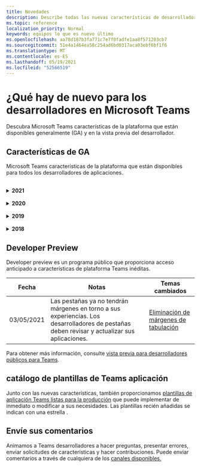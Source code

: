 ```yaml
---
title: Novedades
description: Describe todas las nuevas características de desarrollador en Microsoft Teams
ms.topic: reference
localization_priority: Normal
keywords: equipos lo que es nuevo último
ms.openlocfilehash: aa78d187b3fa771c7e7f0fadfe1aa8f571203cb7
ms.sourcegitcommit: 51e4a1464ea58c254ad6bd0317aca03ebf6bf1f6
ms.translationtype: MT
ms.contentlocale: es-ES
ms.lasthandoff: 05/19/2021
ms.locfileid: "52566519"
---
```

# <a name="whats-new-for-developers-in-microsoft-teams"></a>¿Qué hay de nuevo para los desarrolladores en Microsoft Teams

Descubra Microsoft Teams características de la plataforma que están disponibles generalmente (GA) y en la vista previa del desarrollador.

## <a name="ga-features"></a>Características de GA

Microsoft Teams características de la plataforma que están disponibles para todos los desarrolladores de aplicaciones.

<br>

<details>

<summary><b>2021</b></summary>

| **Fecha** | **Notas** | **Temas cambiados** |
| -------- | --------- | ------------------ |
|05/13/2021|Se ha añadido información sobre mConnect y Skooler.|[Sistema de gestión del aprendizaje moodle](resources/moodle-overview.md)
|05/10/2021| Se libera manifest v1.10.|[Esquema del manifiesto](resources/schema/manifest-schema.md) |
|05/10/2021| Característica de personalización de aplicaciones.| [Diseño de la aplicación Microsoft Teams](~/concepts/design/design-teams-app-overview.md#app-customization) |
|05/07/2021| Enlaces profundos para llamadas de audio y vídeo en el chat. |[Vínculos profundos](concepts/build-and-test/deep-links.md#deep-linking-to-an-audio-or-audio-video-call) |
|04/30/2021|Nuevas instrucciones sobre cómo publicar aplicaciones en la tienda de Teams.|[Publique la aplicación en la tienda de Teams,](concepts/deploy-and-publish/appsource/publish.md) [Teams las directrices de validación de la tienda](concepts/deploy-and-publish/appsource/prepare/teams-store-validation-guidelines.md) |
|04/29/2021 | Nuevo: Acciones universales para tarjetas adaptables. | [Acciones universales para tarjetas adaptables](task-modules-and-cards/cards/universal-actions-for-adaptive-cards/overview.md) |
|03/18/2021|Aviso: Actualice a la versión 4.10 o superior del SDK de Bot Framework, como hemos comenzado con el proceso de desuso para `TeamsInfo.getMembers` y `TeamsInfo.GetMembersAsync` . | [Cambios en la API de bot para los miembros del equipo o chat](resources/team-chat-member-api-changes.md) |
|03/05/2021|Aviso: Las pestañas ya no tendrán márgenes que rodeen sus experiencias. Los desarrolladores de pestañas deben revisar y actualizar sus aplicaciones. | [Eliminación de márgenes de tabulación](resources/removing-tab-margins.md) |
|03/05/2021|El ámbito de instalación predeterminado y la capacidad del grupo se encuentra en la vista previa del desarrollador.| [Ámbito de instalación predeterminado y capacidad de grupo](concepts/deploy-and-publish/add-default-install-scope.md) |
|03/05/2021|Reordenar pestañas personales de la aplicación.|[Reordenar la pestaña de chat en aplicaciones personales](tabs/how-to/create-tab-pages/content-page.md#reorder-static-personal-tabs)|
|03/04/2021|Enmascaramiento de información en tarjetas adaptables.| [Enmascaramiento de información en tarjetas adaptables](task-modules-and-cards/cards/cards-format.md#information-masking-in-adaptive-cards) |
|02/19/2021|Capacidades de ubicación añadidas. <br/> La información sobre las capacidades de ubicación se agrega en la descripción general de las capacidades del dispositivo, los permisos de dispositivo nativo, las capacidades de medios integrados y los archivos de capacidad del escáner QR o código de barras.|[Visión general,](concepts/device-capabilities/device-capabilities-overview.md) [Solicitar permisos de dispositivo,](concepts/device-capabilities/native-device-permissions.md) [Integrar capacidades de medios,](concepts/device-capabilities/mobile-camera-image-permissions.md) [Integrar capacidad de escáner QR o código de barras,](concepts/device-capabilities/qr-barcode-scanner-capability.md) [Integrar capacidades de ubicación](concepts/device-capabilities/location-capability.md) |
|02/18/2021|Se ha añadido capacidad de escáner QR o código de barras. <br/> La información de capacidad del escáner de QR o código de barras se agrega en la descripción general de las capacidades del dispositivo, los permisos de dispositivo nativo e integra los archivos de capacidades de medios.|[Visión general,](concepts/device-capabilities/device-capabilities-overview.md) [Solicitar permisos de dispositivo,](concepts/device-capabilities/native-device-permissions.md) [Integrar capacidades de medios,](concepts/device-capabilities/mobile-camera-image-permissions.md) [Integrar capacidad de escáner QR o código de barras](concepts/device-capabilities/qr-barcode-scanner-capability.md) |
|02/09/2021|Se ha añadido información general sobre las capacidades del dispositivo. <br/> La información de la capacidad del micrófono se agrega en los permisos del dispositivo nativo e integra archivos de capacidades multimedia.|[Visión general,](concepts/device-capabilities/device-capabilities-overview.md) [Solicitar permisos de dispositivo,](concepts/device-capabilities/native-device-permissions.md) [Integrar capacidades de medios](concepts/device-capabilities/mobile-camera-image-permissions.md)|

<br>

</details>

<br>

<details>
  
<summary><b>2020</b></summary>

| **Fecha** | **Notas** | **Temas cambiados** |
| -------- | --------- | ------------------ |
|11/30/2020|Integración de la plataforma de identidad con Teams Toolkit y Visual Studio Code para pestañas.|[Autenticación de inicio de sesión único con Teams Toolkit y Visual Studio Code para pestañas](toolkit/visual-studio-code-tab-sso.md)|
|11/16/2020|Teams manifiesto de aplicación actualizado a la versión 1.8.|[Referencia: Esquema de manifiesto para Microsoft Teams](resources/schema/manifest-schema.md)|
|11/10/2020|Teams directrices de diseño de bots.|[Directrices de diseño de bots](bots/design/bots.md)|
|09/30/2020|Ahora se admiten los archivos de envío y recepción de bots en dispositivos móviles.|[Enviar y recibir archivos a través de su bot](resources/bot-v3/bots-files.md)|
|09/22/2020|Nueva información para comenzar con el desarrollo Teams.|[Cree su primera descripción general de la aplicación Teams](build-your-first-app/build-first-app-overview.md)|
|09/18/2020|Compatibilidad con aplicaciones de Teams en la reunión (vista previa de la versión).|[Crear aplicaciones para reuniones de Teams](apps-in-teams-meetings/create-apps-for-teams-meetings.md) y aplicaciones en reuniones [Teams](apps-in-teams-meetings/teams-apps-in-meetings.md)|
|08/19/2020|Importe mensajes Teams con Microsoft Graph.|[Importar mensajes de plataformas de terceros a Teams con Microsoft Graph](graph-api/import-messages/import-external-messages-to-teams.md)
| 08/12/2020 |El soporte de tarjetas adaptables en el webhook entrante se trasladó a GA.|[Enviar tarjetas adaptables con un webhook entrante](~/webhooks-and-connectors/how-to/connectors-using.md#send-adaptive-cards-using-an-incoming-webhook) |
|08/10/2020|Comience a crear aplicaciones Teams con el Visual Studio Toolkit.|[Cree aplicaciones con el Microsoft Teams Toolkit y el Visual Studio Code](toolkit/visual-studio-overview.md) |
|08/06/2020|Compatibilidad con la autenticación de SSO de tabuladores.|[Desarrollar una pestaña de Microsoft Teams de SSO](tabs/how-to/authentication/auth-aad-sso.md#develop-an-sso-microsoft-teams-tab) |
|07/27/2020 | Graph bots y mensajes proactivos (vista previa pública).|[Habilite la instalación proactiva de bots y la mensajería proactiva en Teams con Microsoft Graph](graph-api/proactive-bots-and-messages/graph-proactive-bots-and-messages.md)|
| 07/22/2020 |Actualizaciones de la capacidad del dispositivo móvil.|[Solicitar permisos de dispositivo para la pestaña Microsoft Teams](concepts/device-capabilities/native-device-permissions.md) |
|07/20/2020|Teams Herramienta de validación de aplicaciones para envíos de AppSource.|[Teams Herramienta de validación de aplicaciones](concepts/deploy-and-publish/appsource/prepare/submission-checklist.md)
|07/15/2020|Cree un asistente virtual para Teams.|[Asistente virtual para Microsoft Teams](samples/virtual-assistant.md)|
|07/14/2020|Superficie de una documentación de indicador de carga nativa.|[Mostrar un indicador de carga nativo](tabs/how-to/create-tab-pages/content-page.md#show-a-native-loading-indicator)
|07/01/2020|Comience a crear aplicaciones Teams con el Visual Studio Code Toolkit.|[Cree aplicaciones con el Microsoft Teams Toolkit y el Visual Studio Code](toolkit/visual-studio-code-overview.md) |
|07/01/2020|Inicio de sesión único para las pestañas GA para clientes web y de escritorio Teams.|[Sign-On único (SSO)](tabs/how-to/authentication/auth-aad-sso.md)|
|06/05/2020| Esquema de manifiesto actualizado a la versión 1.7.| [Referencia: Esquema de manifiesto para Microsoft Teams](resources/schema/manifest-schema.md)|
|05/18/2020|Integre Power Virtual Agents con Teams.|[Integre un chatbot Power Virtual Agents con Microsoft Teams](bots/how-to/add-power-virtual-agents-bot-to-teams.md)|
|04/01/2020|Integre sistemas WFM con Shifts Connector para Teams.|[Microsoft Teams Desplaza conectores WFM](samples/shifts-wfm-connectors.md)
| 03/24/2020 | Se agregó compatibilidad para recuperar un solo miembro de una conversación y compatibilidad adicional para recuperar miembros paginados. | [Obtención del contexto de Teams para un bot](~/bots/how-to/get-teams-context.md) |

<br>

</details>

<br>

<details>
  
<summary><b>2019</b></summary>

| **Fecha** | **Notas** | **Temas cambiados** |
| -------- | --------- | ------------------ |
| 12/26/2019 | El `replyToId` parámetro de las cargas útiles enviadas a un bot ya no está cifrado, lo que le permite usar este valor para construir vínculos profundos a estos mensajes. Las cargas de mensajes incluyen los valores cifrados en el parámetro `legacy.replyToId` .  |
| 11/05/2019 | Inicio de sesión único mediante el SDK de JavaScript Teams. | [Inicio de sesión único](tabs/how-to/authentication/auth-aad-sso.md) |
| 10/31/2019 | Bots conversacionales y documentación de extensión de mensajería actualizada para reflejar el SDK de Bot Framework 4.6. La documentación del SDK de v3 está disponible en la sección Recursos. | Toda la documentación de la extensión de bot y mensajería. |
| 10/31/2019 | Nueva estructura de documentación y refactorización de artículos importantes. Por favor, informe de cualquier enlace muerto o 404 mediante la creación de un problema de GitHub. | ¡Todos ellos! |
| 09/13/2019 | El bot de solicitud se instala desde la extensión de mensajería basada en acciones. | [Inician acciones con extensiones de mensajería](resources/messaging-extension-v3/create-extensions.md#request-to-install-your-conversational-bot)
| 08/28/2019 | Soporte para canales privados en pestañas y conectores. | [Obtención del contexto de Teams para la pestaña](tabs/how-to/access-teams-context.md#retrieving-context-in-private-channels) |
| 06/20/2019 | Comparta un sitio web externo, desde un sitio web externo, en un canal de Teams. | [Compartir con Teams](~/share-to-teams.md) |
| 05/25/2019 | Responda con el mensaje de bot desde el módulo de tareas. | [Responder con mensaje de bot desde el módulo de tareas](resources/messaging-extension-v3/create-extensions.md#respond-with-an-adaptive-card-message-sent-from-a-bot) |
| 05/25/2019 | Bots en chats de grupo. | [Interactuar con un bot en el chat de grupo o el canal](~/concepts/bots/bot-conversations/bots-conv-channel.md) |
| 05/20/2019 | Localización del manifiesto de la aplicación. | [Localización de aplicaciones](~/publishing/apps-localization.md) |
| 05/20/2019 | Acciones de mensaje. | [Acciones de mensaje](resources/messaging-extension-v3/create-extensions.md#action-type-message-extensions) |
| 05/20/2019 | Despliegue de vínculos (vistas previas de URL personalizadas). | [Apertura de vínculos](messaging-extensions/how-to/link-unfurling.md)|
| 05/06/2019 | Programa de certificación de aplicaciones para aplicaciones de tienda. | [Certificación de solicitud](~/concepts/deploy-and-publish/appsource/post-publish/overview.md#complete-microsoft-365-certification) |
| 05/06/2019 | Las plantillas de aplicación ya están disponibles. | [Plantillas de aplicaciones](~/samples/app-templates.md) |
| 04/23/2019 | Las extensiones de mensajería basadas en acciones ya están disponibles. | [Extensiones de mensaje basadas en acciones](~/concepts/messaging-extensions/create-extensions.md) |
| 02/18/2019 | La creación de vínculos profundos al chat privado no tiene vista previa del desarrollador y está disponible. | [Vinculación profunda a un chat](concepts/build-and-test/deep-links.md#deep-linking-to-a-chat) |
| 01/23/2019 | Superficie de información SKU y licenseType en el contexto de la pestaña. | [Contexto de tabulación](~/concepts/tabs/tabs-context.md) |

<br>

</details>

<br>

<details>

<summary><b>2018</b></summary>

| **Fecha** | **Notas** | **Temas cambiados** |
| -------- | --------- | ------------------ |
| 12/11/2018 | Las pestañas en el chat de grupo ya están disponibles en la versión publicada de Teams y se han movido fuera de la vista previa del desarrollador. Como parte de este trabajo, la sección de pestañas se ha rediseñado para mayor claridad.| [Pestañas configurables](~/concepts/tabs/tabs-configurable.md) |
| 11/11/2018 | Se ha actualizado cómo empezar a usar Node JS y .NET/C# para usar App Studio en Teams y se ha agregado una nueva sección sobre hospedado de aplicaciones de Teams basadas en nodos en Azure. | [Comience en la plataforma Microsoft Teams con C#/.NET y App Studio](~/get-started/get-started-dotnet-app-studio.md), [Comience en la plataforma Microsoft Teams con node JS y App Studio](~/get-started/get-started-nodejs-app-studio.md), [hospede la aplicación Node Teams en Azure](~/get-started/get-started-nodejs-in-azure.md)|
| 11/09/2018 | Ahora puede crear vínculos profundos a chats privados entre usuarios. | [Vinculación profunda a un chat](concepts/build-and-test/deep-links.md#deep-linking-to-a-chat) |
| 08/11/2018 | SharePoint Framework 1.7 ha enviado y con él una nueva característica para usar Microsoft Teams pestaña como SharePoint Framework parte web. | [Pestañas en SharePoint](~/concepts/tabs/tabs-in-sharepoint.md) |
| 11/05/2018 | Se ha liberado la función **del módulo de** tareas. Un módulo de tareas le permite crear experiencias emergentes modales en su aplicación Teams, tanto desde bots como desde pestañas. Dentro de la ventana emergente, puede ejecutar su propio código HTML/JavaScript personalizado, mostrar un `<iframe>` widget basado en un vídeo de YouTube o Microsoft Stream, o mostrar una tarjeta [adaptable.](/adaptive-cards/) | [Descripción general del módulo de tareas,](~/concepts/task-modules/task-modules-overview.md) [módulo de tareas en pestañas,](~/concepts/task-modules/task-modules-tabs.md)módulo de tareas en  [bots](~/concepts/task-modules/task-modules-bots.md) |
| 10/05/2018 | La información de formato de las tarjetas se ha actualizado y probado en los clientes de escritorio, iOS y Android para Teams. | [Tarjetas,](~/concepts/cards/cards.md) [formato de tarjeta](~/concepts/cards/cards-format.md) |
| 09/24/2018 | Las llamadas y las API de reuniones en línea para Microsoft Graph se lanzaron a la versión beta, y Teams aplicaciones ahora pueden interactuar con los usuarios de maneras enriquecidas mediante voz y vídeo. | [Llamadas y reuniones en línea bots,](~/concepts/calls-and-meetings/registering-calling-bot.md) [conceptos de medios en tiempo real,](~/concepts/calls-and-meetings/real-time-media-concepts.md)Registro de un bot de [llamada,](~/concepts/calls-and-meetings/registering-calling-bot.md)Depuración y pruebas [locales,](~/concepts/calls-and-meetings/debugging-local-testing-calling-meeting-bots.md)Medios [hospedados en aplicaciones,](~/concepts/calls-and-meetings/requirements-considerations-application-hosted-media-bots.md)Manejo de [notificaciones de llamadas entrantes](~/concepts/calls-and-meetings/call-notifications.md) |
| 09/11/2018 | Las páginas de configuración de pestañas ahora son significativamente más altas. | [Diseño de pestañas](tabs/design/tabs.md) |
| 08/15/2018 | Las tarjetas adaptables ahora se admiten en Teams.|[Acciones de tarjeta adaptable en Teams](task-modules-and-cards/cards/cards-reference.md#adaptive-card) |
| 08/10/2018 | Soporte técnico para DevTools.| [DevTools para el cliente de escritorio de Microsoft Teams](~/resources/dev-preview/developer-preview-tools.md)|
| 08/08/2018 | Las extensiones de mensajería ahora admiten varios comandos. Esta característica ha estado en Developer Preview y ahora se publica a todos los usuarios.| [composeExtensions.commands](~/resources/schema/manifest-schema.md#composeextensionscommands)|
| 08/07/2018 | La configuración en línea ahora se admite en conectores. La documentación de Conectores también se ha revisado y ampliado para mayor claridad.| [Conectores](~/concepts/connectors/connectors.md)|
| 08/06/2018 | El bot ahora puede enviar y recibir archivos.| [Enviar y recibir archivos a través de su bot](~/bots/how-to/bots-filesv4.md)|
| 07/23/2018 | La información sobre la recertificación de aplicaciones se ha agregado a la sección Publicación. |[Permisos manifiestos](resources/schema/manifest-schema.md#permissions)|
| 07/16/2018 | Se ha asignado más espacio a la página de configuración de la pestaña. | [La página de configuración de la pestaña es significativamente más alta](tabs/design/tabs.md)|
| 07/12/2018 | Información sobre el acceso de los huéspedes. | [Acceso de invitado en Microsoft Teams](/microsoftteams/guest-access#guest-access-overview)|
| 06/07/2018 | Se ha agregado información para el catálogo de aplicaciones de inquilinos de Microsoft Teams. | [Publica tu aplicación de Microsoft Teams](~/publishing/apps-publish.md)|
| 05/29/2018 | Las tarjetas adaptables son compatibles con Teams. | [Acciones de tarjeta adaptable en Teams](task-modules-and-cards/cards/cards-reference.md) |
| 04/17/2018 | replyToID se ha agregado a la carga útil para las `Invoke` acciones y `MessageBack` la tarjeta. Esto es especialmente útil si necesita actualizar el mensaje del que procede la acción de la tarjeta. | [Acciones con tarjeta](~/concepts/cards/cards-actions.md)|
| 04/12/2018 | Se ha añadido este tema para realizar un seguimiento de los cambios en la interfaz de programación Teams y este conjunto de documentación. | [Novedades](~/whats-new.md)|
| 04/10/2018 | Se han cambiado las direcciones URL de autenticación para usar de forma coherente el identificador de inquilino en la ruta de acceso. | [Flujo de autenticación para pestañas,](~/concepts/authentication/auth-flow-tab.md) [autenticación de pestañaSA](~/concepts/authentication/auth-tab-AAD.md)|
| 04/06/2018 | Se han añadido directrices de diseño para usar el cuadro de comandos. |[Cuadro de mando](~/resources/design/framework/command-box.md)|
| 04/02/2018 | Usar bots para enviar notificaciones para la aplicación. |[Bots de solo notificación](~/concepts/bots/bots-notification-only.md)|
| 03/27/2018 | Documentación ampliada para mensajería proactiva. |[Inicio de una conversación](./concepts/bots/bot-conversations/bots-conv-proactive.md)|
| 03/15/2018 | Documentación refactorizado para tarjetas. |[Tarjetas,](~/concepts/cards/cards.md) [Acciones de tarjeta,](~/concepts/cards/cards-actions.md) [Formato de tarjeta,](~/concepts/cards/cards-format.md) [Referencia de tarjeta](~/concepts/cards/cards-reference.md)|
| 03/03/2018 | Se ha añadido documentación para Teams App Studio. |[Desarrolle rápidamente aplicaciones con Teams App Studio,](~/get-started/get-started-app-studio.md) [utilizando la biblioteca de control en App Studio](~/get-started/app-studio-component-library.md)|
| 02/27/2018 | Se ha añadido código de ejemplo para mostrar el método AsTeamsChannelAccounts(). |[Obtener contexto para un bot](~/concepts/bots/bots-context.md)|
| 02/05/2018 | Se han añadido temas para empezar a usar C#. |[Introducción a la plataforma de Microsoft Teams con C#/.NET](./get-started/get-started-dotnet-app-studio.md)|

<br>

</details>

## <a name="developer-preview"></a>Developer Preview

Developer preview es un programa público que proporciona acceso anticipado a características de plataforma Teams inéditas.  

| **Fecha** | **Notas** | **Temas cambiados** |
| -------- | --------- | ------------------ |
|03/05/2021| Las pestañas ya no tendrán márgenes en torno a sus experiencias. Los desarrolladores de pestañas deben revisar y actualizar sus aplicaciones. | [Eliminación de márgenes de tabulación](resources/removing-tab-margins.md) |

Para obtener más información, consulte [vista previa para desarrolladores públicos para Teams](~/resources/dev-preview/developer-preview-intro.md).

## <a name="teams-app-template-catalog"></a>catálogo de plantillas de Teams aplicación

Junto con las nuevas características, también proporcionamos [plantillas de aplicación Teams listas para la producción](samples/app-templates.md) que puede implementar de inmediato o modificar a sus necesidades. Las plantillas recién añadidas se indican con una estrella .

## <a name="submit-your-feedback"></a>Envíe sus comentarios

Animamos a Teams desarrolladores a hacer preguntas, presentar errores, enviar solicitudes de características y hacer contribuciones. Puede enviar comentarios a través de cualquiera de los [canales disponibles.](feedback.md)
